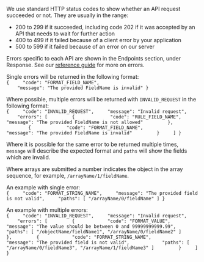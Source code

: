 We use standard HTTP status codes to show whether an API request succeeded or not. They are usually in the range:

- 200 to 299 if it succeeded, including code 202 if it was accepted by an API that needs to wait for further action
- 400 to 499 if it failed because of a client error by your application
- 500 to 599 if it failed because of an error on our server

Errors specific to each API are shown in the Endpoints section, under Response. See our [reference guide](https://developer.service.hmrc.gov.uk/api-documentation/docs/reference-guide#errors) for more on errors.

Single errors will be returned in the following format:<br>
`{
    "code": "FORMAT_FIELD_NAME",
    "message": "The provided FieldName is invalid"
}`

Where possible, multiple errors will be returned with `INVALID_REQUEST` in the following format:<br>
`{
    "code": "INVALID_REQUEST",
    "message": "Invalid request",
    "errors": [
        {
            "code": "RULE_FIELD_NAME",
            "message": "The provided FieldName is not allowed"
        },
        {
            "code": "FORMAT_FIELD_NAME",
            "message": "The provided FieldName is invalid"
        }
    ]
}`

Where it is possible for the same error to be returned multiple times, `message` will describe the expected format and `paths` will show the fields which are invalid.<br>

Where arrays are submitted a number indicates the object in the array sequence, for example, `/arrayName/1/fieldName`.

An example with single error:<br>
`{
    "code": "FORMAT_STRING_NAME",
    "message": "The provided field is not valid",
    "paths": [ "/arrayName/0/fieldName" ]
}`

An example with multiple errors:<br>
`{
    "code": "INVALID_REQUEST",
    "message": "Invalid request",
    "errors": [
        {
           "code": "FORMAT_VALUE",
           "message": "The value should be between 0 and 99999999999.99",
           "paths": [ "/objectName/fieldName1", "/arrayName/0/fieldName2" ]
        },
        {
           "code": "FORMAT_STRING_NAME",
           "message": "The provided field is not valid",
           "paths": [ "/arrayName/0/fieldName3", "/arrayName/1/fieldName3" ]
        }
    ]
}`